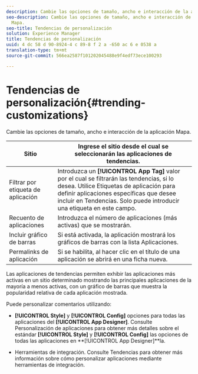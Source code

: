 ```yaml
---
description: Cambie las opciones de tamaño, ancho e interacción de la aplicación Mapa.
seo-description: Cambie las opciones de tamaño, ancho e interacción de la aplicación
  Mapa.
seo-title: Tendencias de personalización
solution: Experience Manager
title: Tendencias de personalización
uuid: 4 dc 58 d 90-8924-4 c 89-8 f 2 a -650 ac 6 e 0538 a
translation-type: tm+mt
source-git-commit: 566ea2587f101202045488e9f4edf73ece100293

---
```



# Tendencias de personalización{#trending-customizations}

Cambie las opciones de tamaño, ancho e interacción de la aplicación Mapa.

| Sitio | Ingrese el sitio desde el cual se seleccionarán las aplicaciones de tendencias. |
|---|---|
| Filtrar por etiqueta de aplicación | Introduzca un **[!UICONTROL App Tag]** valor por el cual se filtrarán las tendencias, si lo desea. Utilice Etiquetas de aplicación para definir aplicaciones específicas que desee incluir en Tendencias. Solo puede introducir una etiqueta en este campo. |
| Recuento de aplicaciones | Introduzca el número de aplicaciones (más activas) que se mostrarán. |
| Incluir gráfico de barras | Si está activada, la aplicación mostrará los gráficos de barras con la lista Aplicaciones. |
| Permalinks de aplicación | Si se habilita, al hacer clic en el título de una aplicación se abrirá en una ficha nueva. |

Las aplicaciones de tendencias permiten exhibir las aplicaciones más activas en un sitio determinado mostrando las principales aplicaciones de la mayoría a menos activas, con un gráfico de barras que muestra la popularidad relativa de cada aplicación mostrada.

Puede personalizar comentarios utilizando:

* **[!UICONTROL Style]** y **[!UICONTROL Config]** opciones para todas las aplicaciones del **[!UICONTROL App Designer]**. Consulte Personalización de aplicaciones para obtener más detalles sobre el estándar **[!UICONTROL Style]** y **[!UICONTROL Config]** las opciones de todas las aplicaciones en **[!UICONTROL App Designer]**la.

* Herramientas de integración. Consulte Tendencias para obtener más información sobre cómo personalizar aplicaciones mediante herramientas de integración.

